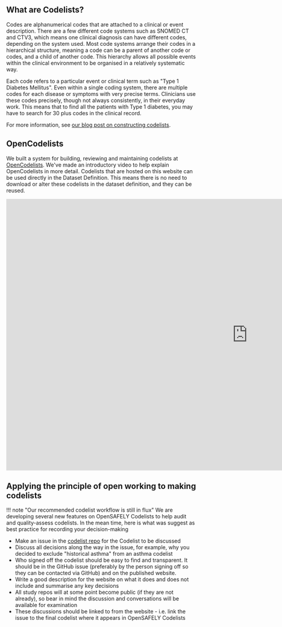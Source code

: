 ## What are Codelists?

Codes are alphanumerical codes that are attached to a clinical or event
description. There are a few different code systems such as SNOMED CT and CTV3,
which means one clinical diagnosis can have different codes, depending on the
system used. Most code systems arrange their codes in a hierarchical structure,
meaning a code can be a parent of another code or codes, and a child of another
code. This hierarchy allows all possible events within the clinical environment
to be organised in a relatively systematic way.

Each code refers to a particular event or clinical term such as "Type 1 Diabetes
Mellitus". Even within a single coding system, there are multiple codes for each
disease or symptoms with very precise terms. Clinicians use these codes
precisely, though not always consistently, in their everyday work. This means
that to find all the patients with Type 1 diabetes, you may have to search for
30 plus codes in the clinical record.

For more information, see [our blog post on constructing codelists](https://www.bennett.ox.ac.uk/blog/2023/09/what-are-codelists-and-how-are-they-constructed/).

## OpenCodelists
We built a system for building, reviewing and maintaining codelists at
[OpenCodelists](https://www.opencodelists.org/).
We've made an introductory video to help explain OpenCodelists in more detail. Codelists
that are hosted on this website can be used directly in the Dataset Definition. This means
there is no need to download or alter these codelists in the dataset definition, and
they can be reused.

<div class="video-wrapper">
  <iframe width="1280" height="720" src="https://www.youtube.com/embed/ayRtpbcPFLA" frameborder="0" allowfullscreen></iframe>
</div>

## Applying the principle of open working to making codelists

!!! note "Our recommended codelist workflow is still in flux"
    We are developing several new features on OpenSAFELY Codelists to help audit and quality-assess codelists. In the mean time, here is what was suggest as best practice for recording your decision-making


- Make an issue in the [codelist repo](https://github.com/opensafely/codelist-development) for the Codelist to be discussed
- Discuss all decisions along the way in the issue, for example, why you decided to exclude
"historical asthma" from an asthma codelist
- Who signed off the codelist should be easy to find and transparent. It should be in the GitHub issue (preferably
by the person signing off so they can be contacted via GitHub) and on the published website.
- Write a good description for the website on what it does and does not include and summarise
any key decisions
- All study repos will at some point become public (if they are not already), so bear in mind the
discussion and conversations will be available for examination
- These discussions should be linked to from the website - i.e. link the issue to the
final codelist where it appears in OpenSAFELY Codelists
